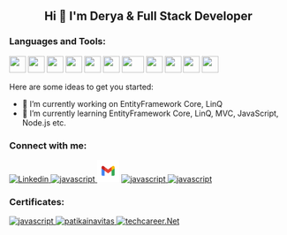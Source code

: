 <p> 
  <h2 align="center">Hi 👋 I'm Derya & Full Stack Developer</h2></p>
 <!--<div align="center" >
   <img  src="https://cdn.dribbble.com/users/331265/screenshots/2542587/gabi-d.gif" alt="csharp" width="400" height="300"/> 
  </div>-->
<h3 align="left">Languages and Tools:</h3>
<p dir="auto"><a target="_blank" rel="noopener noreferrer nofollow" href="https://user-images.githubusercontent.com/36550960/107998459-d536c200-6fed-11eb-9f8a-946370a0ed61.png"><img src="https://user-images.githubusercontent.com/36550960/107998459-d536c200-6fed-11eb-9f8a-946370a0ed61.png" width="30" height="30" style="max-width: 100%;"></a>  <a target="_blank" rel="noopener noreferrer nofollow" href="https://user-images.githubusercontent.com/36550960/107997079-9ce1b480-6fea-11eb-977e-9ed16387e0fa.png"><img src="https://user-images.githubusercontent.com/36550960/107997079-9ce1b480-6fea-11eb-977e-9ed16387e0fa.png" width="30" height="30" style="max-width: 100%;"></a> <a target="_blank" rel="noopener noreferrer nofollow" href="https://user-images.githubusercontent.com/36550960/107997731-2e055b00-6fec-11eb-949f-030fce54fa80.png"><img src="https://user-images.githubusercontent.com/36550960/107997731-2e055b00-6fec-11eb-949f-030fce54fa80.png" width="30" height="30" style="max-width: 100%;"></a> <a target="_blank" rel="noopener noreferrer nofollow" href="https://user-images.githubusercontent.com/36550960/107997932-ab30d000-6fec-11eb-8ebc-84741334179b.png"><img src="https://user-images.githubusercontent.com/36550960/107997932-ab30d000-6fec-11eb-8ebc-84741334179b.png" width="30" height="30" style="max-width: 100%;"></a> <a target="_blank" rel="noopener noreferrer nofollow" href="https://user-images.githubusercontent.com/36550960/107997991-cb608f00-6fec-11eb-8ffe-e330c6406da8.png"><img src="https://user-images.githubusercontent.com/36550960/107997991-cb608f00-6fec-11eb-8ffe-e330c6406da8.png" width="30" height="30" style="max-width: 100%;"></a> <a target="_blank" rel="noopener noreferrer nofollow" href="https://user-images.githubusercontent.com/36550960/107998050-f0550200-6fec-11eb-850a-49a27e573805.png"><img src="https://user-images.githubusercontent.com/36550960/107998050-f0550200-6fec-11eb-850a-49a27e573805.png" width="30" height="30" style="max-width: 100%;"></a> <a target="_blank" rel="noopener noreferrer nofollow" href="https://user-images.githubusercontent.com/36550960/107998536-0adbab00-6fee-11eb-95cc-e75c9e11d1d4.png"><img src="https://user-images.githubusercontent.com/36550960/107998536-0adbab00-6fee-11eb-95cc-e75c9e11d1d4.png" width="40" height="30" style="max-width: 100%;"></a>  <a target="_blank" rel="noopener noreferrer nofollow" href="https://user-images.githubusercontent.com/36550960/107998967-f0560180-6fee-11eb-8c47-5847d6f507e4.png"><img src="https://user-images.githubusercontent.com/36550960/107998967-f0560180-6fee-11eb-8c47-5847d6f507e4.png" width="30" height="30" style="max-width: 100%;"></a>  <a target="_blank" rel="noopener noreferrer nofollow" href="https://user-images.githubusercontent.com/36550960/107999139-6b1f1c80-6fef-11eb-8942-01522e016725.png"><img src="https://user-images.githubusercontent.com/36550960/107999139-6b1f1c80-6fef-11eb-8942-01522e016725.png" width="30" height="30" style="max-width: 100%;"></a>  <a target="_blank" rel="noopener noreferrer nofollow" href="https://user-images.githubusercontent.com/36550960/107999241-a15c9c00-6fef-11eb-9913-f3bff6046c03.png"><img src="https://user-images.githubusercontent.com/36550960/107999241-a15c9c00-6fef-11eb-9913-f3bff6046c03.png" width="30" height="30" style="max-width: 100%;"></a>  <a target="_blank" rel="noopener noreferrer nofollow" href="https://user-images.githubusercontent.com/36550960/108389598-7e610080-7218-11eb-9bdd-a70cd04a24c5.png"><img src="https://user-images.githubusercontent.com/36550960/108389598-7e610080-7218-11eb-9bdd-a70cd04a24c5.png" width="30" height="30" style="max-width: 100%;"></a></p>
<p align="left">
Here are some ideas to get you started:

- 🔭 I’m currently working on EntityFramework Core, LinQ
- 🌱 I’m currently learning EntityFramework Core, LinQ, MVC, JavaScript, Node.js etc.

 <h3 align="left">Connect with me:</h3>
  </a>
  <!--Linkedin-->
     <a href="https://www.linkedin.com/in/derya-unver/" target="_blank"> 
    <img src="https://raw.githubusercontent.com/rahuldkjain/github-profile-readme-generator/master/src/images/icons/Social/linked-in-alt.svg" alt="Linkedin" width="40" height="40"/> 
  </a>
       <!--Medium-->
     <a href="https://medium.com/@deryaunver05" target="_blank"> 
    <img src="https://static-00.iconduck.com/assets.00/logo-medium-icon-2048x2048-asg2886j.png" alt="javascript" width="40" height="40"/> 
  </a>
    <!--Gmail-->
  <a href="mailto:unverderyaa@gmail.com"><img  src="https://github.com/timche/gmail-desktop/raw/main/media/icon.svg"  height="40" width="40" style="max-width: 100%;"></a>
   <!--HackerRank-->
     <a href="https://www.hackerrank.com/profile/deryaunver05" target="_blank"> 
    <img src="https://upload.wikimedia.org/wikipedia/commons/6/65/HackerRank_logo.png" alt="javascript" width="40" height="40"/> 
  </a>
   <!--CoderByte-->
     <a href="https://www.coderbyte.com/profile/DeryaaUnver" target="_blank"> 
    <img src="https://encrypted-tbn0.gstatic.com/images?q=tbn:ANd9GcQmHa18snSaCG6haGzaKWfmzMXn6Ach0y3_5A&amp;usqp=CAU" alt="javascript" width="40" height="40"/> 
  </a>
  <p align="left">
  <h3 align="left">Certificates:</h3>
  </p>
   </a>
   <!--Vektorel Akademi-->
     <a href="https://www.vektorelakademi.com/?redirect=0" target="_blank"> 
    <img src="https://yt3.ggpht.com/ytc/AKedOLQ2ouXeYP8ek3DB0gW-YGtbkAaNPY2WAfiuUR9C=s88-c-k-c0x00ffffff-no-rj" alt="javascript" width="40" height="40"/> 
  </a>
     <!--Patika Akademi-->
     <a href="https://verified.cv/en/verify/23492368666111?ref=email" target="_blank"> 
    <img src="https://avatars.githubusercontent.com/u/92598857?s=64&v=4" alt="patikainavitas" width="40" height="40"/> 
  </a>
      <!--TechCareer.Net-->
     <a href="https://github.com/DeryaUnverr/DeryaUnverr/blob/main/TechCareer.Net-%20Derya%20%C3%9Cnver.pdf" target="_blank"> 
    <img src="https://media-exp1.licdn.com/dms/image/C4D0BAQFSHJSqIzsWeQ/company-logo_100_100/0/1633345580101?e=1653523200&v=beta&t=bPVsGrs3a1R2a_99G5bkVf7IDQX8ChOAtMYFfsROYow" alt="techcareer.Net" width="40" height="40"/> 
  </a>
  
